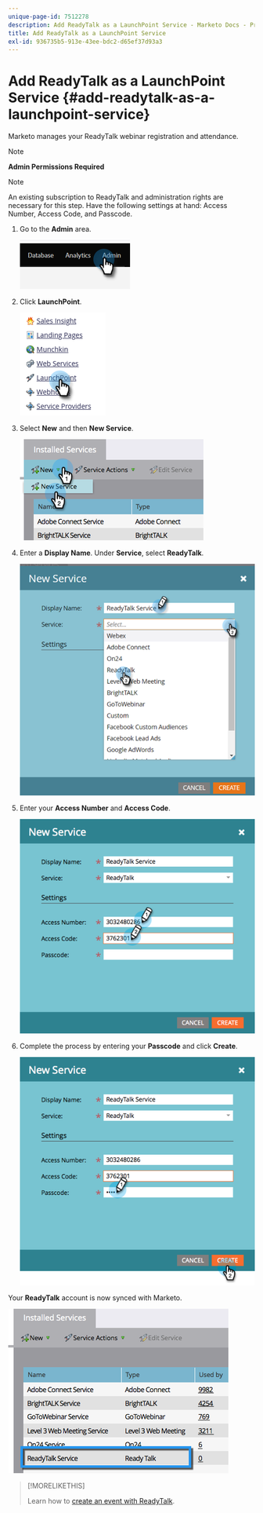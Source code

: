 ```yaml
---
unique-page-id: 7512278
description: Add ReadyTalk as a LaunchPoint Service - Marketo Docs - Product Documentation
title: Add ReadyTalk as a LaunchPoint Service
exl-id: 936735b5-913e-43ee-bdc2-d65ef37d93a3
---
```

# Add ReadyTalk as a LaunchPoint Service {#add-readytalk-as-a-launchpoint-service}

Marketo manages your ReadyTalk webinar registration and attendance.

>[!NOTE]
>
>**Admin Permissions Required**

>[!NOTE]
>
>An existing subscription to ReadyTalk and administration rights are necessary for this step. Have the following settings at hand: Access Number, Access Code, and Passcode.

1. Go to the **Admin** area. 

   ![](assets/add-readytalk-as-a-launchpoint-service-1.png)

1. Click **LaunchPoint**.

   ![](assets/add-readytalk-as-a-launchpoint-service-2.png)

1. Select **New** and then **New Service**.

   ![](assets/add-readytalk-as-a-launchpoint-service-3.png)

1. Enter a **Display Name**. Under **Service**, select **ReadyTalk**.

   ![](assets/add-readytalk-as-a-launchpoint-service-4.png)

1. Enter your **Access Number** and **Access Code**.

   ![](assets/add-readytalk-as-a-launchpoint-service-5.png)

1. Complete the process by entering your **Passcode** and click **Create**.

   ![](assets/add-readytalk-as-a-launchpoint-service-6.png)

Your **ReadyTalk** account is now synced with Marketo.

   ![](assets/add-readytalk-as-a-launchpoint-service-7.png)

>[!MORELIKETHIS]
>
>Learn how to [create an event with ReadyTalk](/help/marketo/product-docs/demand-generation/events/create-an-event/create-an-event-with-readytalk.md).
